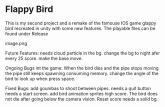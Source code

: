 # Flappy Bird

This is my second project and a remake of the famouse IOS game glappy bird recreated in unity with some new features.
The playable files can be found under Release

image.png

Future Features:
needs cloud particle in the bg.
change the bg to night afer every 25 score.
make the base move.

Ongoing Bugs int the game:
When the bird dies and the pipe stops moving the pipe still keeps spawning consuming memory.
change the angle of the bird to look up when press space.

Fixed Bugs:
add goumbas to shoot between pipes.
needs a quit button
needs a start screen.
add bird animation sprites
high score.
The bird does not die after going below the camera vision.
Reset score
needs a solid bg.
